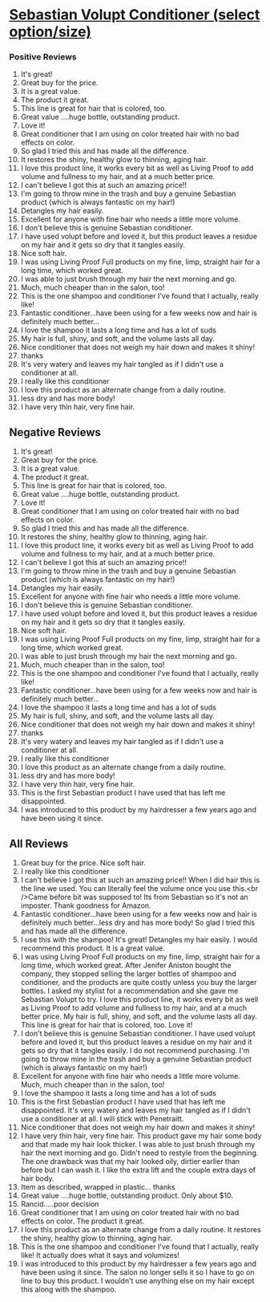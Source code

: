 # [Sebastian Volupt Conditioner (select option/size)](https://products.checkmycream.com/products/Sebastian-Volupt-Conditioner-(select-optionsize).html)

### Positive Reviews

<ol>
      <li>It&#x27;s great!  </li>
      <li>Great buy for the price.</li>
      <li>It is a great value.</li>
      <li>The product it great.</li>
      <li>This line is great for hair that is colored, too.</li>
      <li>Great value ....huge bottle, outstanding product.</li>
      <li>Love it!</li>
      <li>Great conditioner that I am using on color treated hair with no bad effects on color.</li>
      <li>So glad I tried this and has made all the difference.</li>
      <li>It restores the shiny, healthy glow to thinning, aging hair.</li>
      <li>I love this product line, it works every bit as well as Living Proof to add volume and fullness to my hair, and at a much better price.</li>
      <li>I can&#x27;t believe I got this at such an amazing price!!</li>
      <li>I&#x27;m going to throw mine in the trash and buy a genuine Sebastian product (which is always fantastic on my hair!)</li>
      <li>Detangles my hair easily.  </li>
      <li>Excellent for anyone with fine hair who needs a little more volume.  </li>
      <li>I don&#x27;t believe this is genuine Sebastian conditioner.</li>
      <li>I have used volupt before and loved it, but this product leaves a residue on my hair and it gets so dry that it tangles easily.</li>
      <li>Nice soft hair.</li>
      <li>I was using Living Proof Full products on my fine, limp, straight hair for a long time, which worked great.</li>
      <li>I was able to just brush through my hair the next morning and go.  </li>
      <li>Much, much cheaper than in the salon, too!</li>
      <li>This is the one shampoo and conditioner I&#x27;ve found that I actually, really like!</li>
      <li>Fantastic conditioner...have been using for a few weeks now and hair is definitely much better...</li>
      <li>I love the shampoo it lasts a long time and has a lot of suds</li>
      <li>My hair is full, shiny, and soft, and the volume lasts all day.</li>
      <li>Nice conditioner that does not weigh my hair down and makes it shiny!</li>
      <li>thanks</li>
      <li>It&#x27;s very watery and leaves my hair tangled as if I didn&#x27;t use a conditioner at all.</li>
      <li>I really like this conditioner</li>
      <li>I love this product as an alternate change from a daily routine.</li>
      <li>less dry and has more body!  </li>
      <li>I have very thin hair, very fine hair.  </li>
</ol>


<h2>Negative Reviews</h2>
<ol>
<li> It&#x27;s great!  </li>
<li> Great buy for the price.</li>
<li> It is a great value.</li>
<li> The product it great.</li>
<li> This line is great for hair that is colored, too.</li>
<li> Great value ....huge bottle, outstanding product.</li>
<li> Love it!</li>
<li> Great conditioner that I am using on color treated hair with no bad effects on color.</li>
<li> So glad I tried this and has made all the difference.</li>
<li> It restores the shiny, healthy glow to thinning, aging hair.</li>
<li> I love this product line, it works every bit as well as Living Proof to add volume and fullness to my hair, and at a much better price.</li>
<li> I can&#x27;t believe I got this at such an amazing price!!</li>
<li> I&#x27;m going to throw mine in the trash and buy a genuine Sebastian product (which is always fantastic on my hair!)</li>
<li> Detangles my hair easily.  </li>
<li> Excellent for anyone with fine hair who needs a little more volume.  </li>
<li> I don&#x27;t believe this is genuine Sebastian conditioner.</li>
<li> I have used volupt before and loved it, but this product leaves a residue on my hair and it gets so dry that it tangles easily.</li>
<li> Nice soft hair.</li>
<li> I was using Living Proof Full products on my fine, limp, straight hair for a long time, which worked great.</li>
<li> I was able to just brush through my hair the next morning and go.  </li>
<li> Much, much cheaper than in the salon, too!</li>
<li> This is the one shampoo and conditioner I&#x27;ve found that I actually, really like!</li>
<li> Fantastic conditioner...have been using for a few weeks now and hair is definitely much better...</li>
<li> I love the shampoo it lasts a long time and has a lot of suds</li>
<li> My hair is full, shiny, and soft, and the volume lasts all day.</li>
<li> Nice conditioner that does not weigh my hair down and makes it shiny!</li>
<li> thanks</li>
<li> It&#x27;s very watery and leaves my hair tangled as if I didn&#x27;t use a conditioner at all.</li>
<li> I really like this conditioner</li>
<li> I love this product as an alternate change from a daily routine.</li>
<li> less dry and has more body!  </li>
<li> I have very thin hair, very fine hair.  </li>
<li> This is the first Sebastian product I have used that has left me disappointed.</li>
<li> I was introduced to this product by my hairdresser a few years ago and have been using it since.  </li>
</ol>

<h2>All Reviews</h2>

<ol>
    <li> Great buy for the price. Nice soft hair.</li>
    <li> I really like this conditioner</li>
    <li> I can&#x27;t believe I got this at such an amazing price!! When I did hair this is the line we used. You can literally feel the volume once you use this.&lt;br /&gt;Came before bit was supposed to! Its from Sebastian so it&#x27;s not an imposter. Thank goodness for Amazon.</li>
    <li> Fantastic conditioner...have been using for a few weeks now and hair is definitely much better...less dry and has more body!  So glad I tried this and has made all the difference.</li>
    <li> I use this with the shampoo!  It&#x27;s great!  Detangles my hair easily.  I would recommend this product.  It is a great value.</li>
    <li> I was using Living Proof Full products on my fine, limp, straight hair for a long time, which worked great. After Jenifer Aniston bought the company, they stopped selling the larger bottles of shampoo and conditioner, and the products are quite costly unless you buy the larger bottles. I asked my stylist for a recommendation and she gave me Sebastian Volupt to try. I love this product line, it works every bit as well as Living Proof to add volume and fullness to my hair, and at a much better price. My hair is full, shiny, and soft, and the volume lasts all day. This line is great for hair that is colored, too. Love it!</li>
    <li> I don&#x27;t believe this is genuine Sebastian conditioner. I have used volupt before and loved it, but this product leaves a residue on my hair and it gets so dry that it tangles easily. I do not recommend purchasing. I&#x27;m going to throw mine in the trash and buy a genuine Sebastian product (which is always fantastic on my hair!)</li>
    <li> Excellent for anyone with fine hair who needs a little more volume.  Much, much cheaper than in the salon, too!</li>
    <li> I love the shampoo it lasts a long time and has a lot of suds</li>
    <li> This is the first Sebastian product I have used that has left me disappointed. It&#x27;s very watery and leaves my hair tangled as if I didn&#x27;t use a conditioner at all. I will stick with Penetraitt.</li>
    <li> Nice conditioner that does not weigh my hair down and makes it shiny!</li>
    <li> I have very thin hair, very fine hair.  This product gave my hair some body and that made my hair look thicker.  I was able to just brush through my hair the next morning and go.  Didn&#x27;t need to restyle from the beginning.  The one drawback was that my hair looked oily, dirtier earlier than before but I can wash it.  I like the extra lift and the couple extra days of hair body.</li>
    <li> Item as described, wrapped in plastic... thanks</li>
    <li> Great value ....huge bottle, outstanding product. Only about $10.</li>
    <li> Rancid.....poor decision</li>
    <li> Great conditioner that I am using on color treated hair with no bad effects on color. The product it great.</li>
    <li> I love this product as an alternate change from a daily routine. It restores the shiny, healthy glow to thinning, aging hair.</li>
    <li> This is the one shampoo and conditioner I&#x27;ve found that I actually, really like! It actually does what it says and volumizes!</li>
    <li> I was introduced to this product by my hairdresser a few years ago and have been using it since.  The salon no longer sells it so I have to go on line to buy this product.  I wouldn&#x27;t use anything else on my hair except this along with the shampoo.</li>
</ol>




